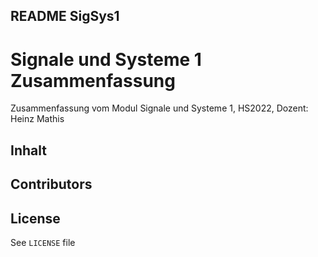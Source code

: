 ## README SigSys1

# Signale und Systeme 1 Zusammenfassung
Zusammenfassung vom Modul Signale und Systeme 1, HS2022, Dozent: Heinz Mathis

## Inhalt

## Contributors

## License
See `LICENSE` file
```
